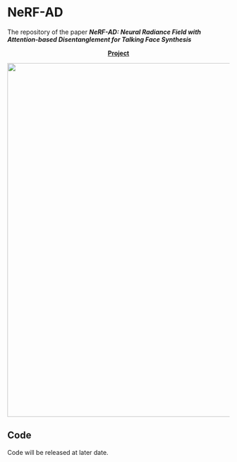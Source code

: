 # NeRF-AD
The repository of the paper __*NeRF-AD: Neural Radiance Field with Attention-based Disentanglement for Talking Face Synthesis*__
<p align='center'>
  <b>
    <a href="https://xiaoxingliu02.github.io/NeRF-AD/">Project</a>
  </b>
</p>
  <p align='center'>  
    <img src='method.jpg' width='800'/>
  </p>
  
## Code
Code will be released at later date.

